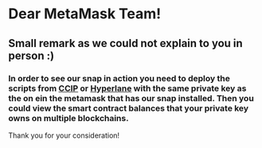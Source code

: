 # Dear MetaMask Team!
## Small remark as we could not explain to you in person :) 

### In order to see our snap in action you need to deploy the scripts from [CCIP](https://github.com/dittonetwork/ethglobal-hackathon-interchain/tree/main/script/CCIP) or [Hyperlane](https://github.com/dittonetwork/ethglobal-hackathon-interchain/tree/main/script/Hyperlane) with the same private key as the on ein the metamask that has our snap installed. Then you could view the smart contract balances that your private key owns on multiple blockchains.

Thank you for your consideration!
